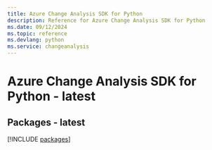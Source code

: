 ```yaml
---
title: Azure Change Analysis SDK for Python
description: Reference for Azure Change Analysis SDK for Python
ms.date: 09/12/2024
ms.topic: reference
ms.devlang: python
ms.service: changeanalysis
---
```

# Azure Change Analysis SDK for Python - latest
## Packages - latest
[!INCLUDE [packages](change-analysis-index.md)]